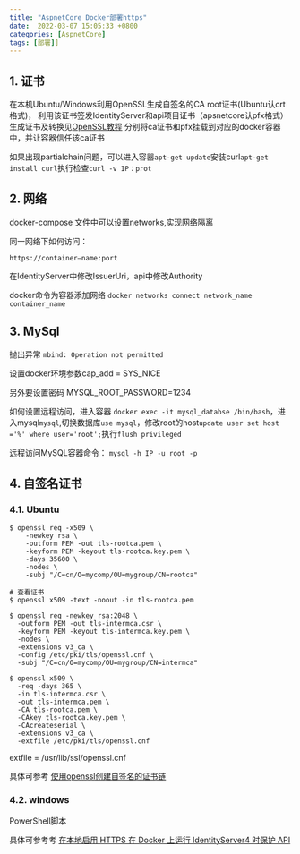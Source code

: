 ```yaml
---
title: "AspnetCore Docker部署https"
date:  2022-03-07 15:05:33 +0800
categories: [AspnetCore]
tags: [部署]]
---
```


## 1. 证书

在本机Ubuntu/Windows利用OpenSSL生成自签名的CA root证书(Ubuntu认crt格式)，
利用该证书签发IdentityServer和api项目证书（apsnetcore认pfx格式）
生成证书及转换见[OpenSSL教程](/HTTPS)
分别将ca证书和pfx挂载到对应的docker容器中，并让容器信任该ca证书

如果出现partialchain问题，可以进入容器`apt-get update`安装curl`apt-get install curl`执行检查`curl -v IP：prot`

## 2. 网络

docker-compose 文件中可以设置networks,实现网络隔离

同一网络下如何访问：

`https://container—name:port`

在IdentityServer中修改IssuerUri，api中修改Authority

docker命令为容器添加网络 `docker networks connect network_name container_name`

## 3. MySql

抛出异常 `mbind: Operation not permitted`

设置docker环境参数cap_add = SYS_NICE

另外要设置密码 MYSQL_ROOT_PASSWORD=1234

如何设置远程访问，进入容器 `docker exec -it mysql_databse /bin/bash`，进入mysql`mysql`,切换数据库`use mysql`，修改root的host`update user set host ='%' where user='root';`执行`flush privileged`

远程访问MySQL容器命令： `mysql -h IP -u root -p `

## 4. 自签名证书

### 4.1. Ubuntu

```
$ openssl req -x509 \
    -newkey rsa \
    -outform PEM -out tls-rootca.pem \
    -keyform PEM -keyout tls-rootca.key.pem \
    -days 35600 \
    -nodes \
    -subj "/C=cn/O=mycomp/OU=mygroup/CN=rootca"

# 查看证书
$ openssl x509 -text -noout -in tls-rootca.pem

$ openssl req -newkey rsa:2048 \
  -outform PEM -out tls-intermca.csr \
  -keyform PEM -keyout tls-intermca.key.pem \
  -nodes \
  -extensions v3_ca \
  -config /etc/pki/tls/openssl.cnf \
  -subj "/C=cn/O=mycomp/OU=mygroup/CN=intermca"

$ openssl x509 \
  -req -days 365 \
  -in tls-intermca.csr \
  -out tls-intermca.pem \
  -CA tls-rootca.pem \
  -CAkey tls-rootca.key.pem \
  -CAcreateserial \
  -extensions v3_ca \
  -extfile /etc/pki/tls/openssl.cnf
```

extfile = /usr/lib/ssl/openssl.cnf

具体可参考 [使用openssl创建自签名的证书链](https://www.jianshu.com/p/16fd25999c32)

### 4.2. windows

PowerShell脚本

具体可参考考 [在本地启用 HTTPS 在 Docker 上运行 IdentityServer4 时保护 API](https://mjarosie.github.io/dev/2020/09/24/running-identityserver4-on-docker-with-https.html)

